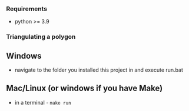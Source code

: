 ### Requirements
- python >= 3.9

### Triangulating a polygon
## Windows
  - navigate to the folder you installed this project in and execute run.bat

## Mac/Linux (or windows if you have Make)
  - in a terminal - ```make run```

